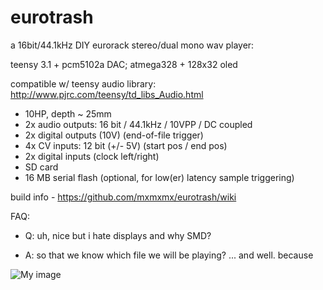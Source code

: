 eurotrash
=========

a 16bit/44.1kHz DIY eurorack stereo/dual mono wav player:

teensy 3.1 + pcm5102a DAC; atmega328 + 128x32 oled

compatible w/ teensy audio library: http://www.pjrc.com/teensy/td_libs_Audio.html

- 10HP, depth ~ 25mm
- 2x audio outputs: 16 bit / 44.1kHz / 10VPP / DC coupled
- 2x digital outputs (10V) (end-of-file trigger)
- 4x CV inputs: 12 bit (+/- 5V) (start pos / end pos)
- 2x digital inputs (clock left/right)
- SD card
- 16 MB serial flash (optional, for low(er) latency sample triggering)

build info - https://github.com/mxmxmx/eurotrash/wiki

FAQ:

- Q:  uh, nice but i hate displays and why SMD?

- A:  so that we know which file we will be playing? ... and well. because 


![My image](https://farm8.staticflickr.com/7556/15847752621_464320a658_b.jpg)
